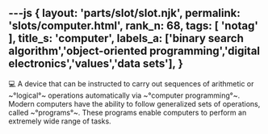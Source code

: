 ---js
{
  layout: 'parts/slot/slot.njk',
  permalink: 'slots/computer.html',
  rank_n: 68,
  tags: [ 'notag' ],
  title_s: 'computer',
  labels_a: ['binary search algorithm','object-oriented programming','digital electronics','values','data sets'],
}
---
:computer:
A device that can be instructed to carry out sequences of arithmetic or ~°logical°~ operations automatically via ~°computer programming°~. Modern computers have the ability to follow generalized sets of operations, called ~°programs°~. These programs enable computers to perform an extremely wide range of tasks.
